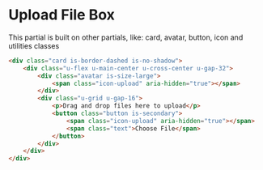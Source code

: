 # Upload File Box
This partial is built on other partials, like: card, avatar, button, icon and utilities classes
```html
<div class="card is-border-dashed is-no-shadow">
    <div class="u-flex u-main-center u-cross-center u-gap-32">
        <div class="avatar is-size-large">
            <span class="icon-upload" aria-hidden="true"></span>
        </div>
        <div class="u-grid u-gap-16">
            <p>Drag and drop files here to upload</p>
            <button class="button is-secondary">
                <span class="icon-upload" aria-hidden="true"></span>
                <span class="text">Choose File</span>
            </button>
        </div>
    </div>
</div>
```